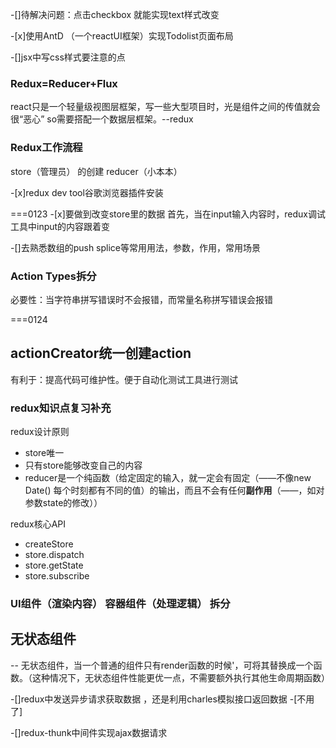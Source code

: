 -[]待解决问题：点击checkbox 就能实现text样式改变

-[x]使用AntD （一个reactUI框架）实现Todolist页面布局

-[]jsx中写css样式要注意的点
### Redux=Reducer+Flux

react只是一个轻量级视图层框架，写一些大型项目时，光是组件之间的传值就会很“恶心”
so需要搭配一个数据层框架。--redux

### Redux工作流程

store（管理员） 的创建
reducer（小本本）

-[x]redux dev tool谷歌浏览器插件安装

===0123
-[x]要做到改变store里的数据
首先，当在input输入内容时，redux调试工具中input的内容跟着变

-[]去熟悉数组的push  splice等常用用法，参数，作用，常用场景

### Action Types拆分

必要性：当字符串拼写错误时不会报错，而常量名称拼写错误会报错

===0124

## actionCreator统一创建action

有利于：提高代码可维护性。便于自动化测试工具进行测试

### redux知识点复习补充
redux设计原则
- store唯一
- 只有store能够改变自己的内容
- reducer是一个纯函数（给定固定的输入，就一定会有固定（——不像new Date() 每个时刻都有不同的值）的输出，而且不会有任何**副作用**（——，如对参数state的修改））

redux核心API
- createStore
- store.dispatch
- store.getState
- store.subscribe

### UI组件（渲染内容） 容器组件（处理逻辑） 拆分

## 无状态组件
--
无状态组件，当一个普通的组件只有render函数的时候'，可将其替换成一个函数。（这种情况下，无状态组件性能更优一点，不需要额外执行其他生命周期函数）

-[]redux中发送异步请求获取数据
，还是利用charles模拟接口返回数据
-[不用了]

-[]redux-thunk中间件实现ajax数据请求